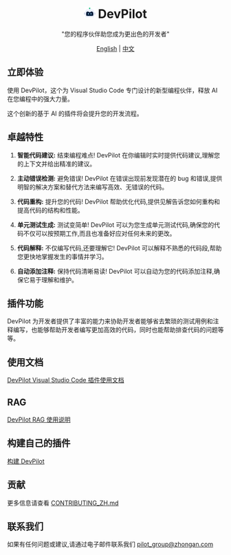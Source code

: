 <div align=center>

# <img src="./assets/devpilot.png" width="26"> DevPilot

"您的程序伙伴助您成为更出色的开发者"

[English](README.md) | [中文](README_ZH.md)

</div>

## 立即体验

使用 DevPilot，这个为 Visual Studio Code 专门设计的新型编程伙伴，释放 AI 在您编程中的强大力量。

这个创新的基于 AI 的插件将会提升您的开发流程。

## 卓越特性

1. **智能代码建议:** 结束编程难点! DevPilot 在你编辑时实时提供代码建议,理解您的上下文并给出精准的建议。

2. **主动错误检测:** 避免错误! DevPilot 在错误出现前发现潜在的 bug 和错误,提供明智的解决方案和替代方法来编写高效、无错误的代码。

3. **代码重构:** 提升您的代码! DevPilot 帮助优化代码,提供见解告诉您如何重构和提高代码的结构和性能。

4. **单元测试生成:** 测试变简单! DevPilot 可以为您生成单元测试代码,确保您的代码不仅可以按预期工作,而且也准备好应对任何未来的更改。

5. **代码解释:** 不仅编写代码,还要理解它! DevPilot 可以解释不熟悉的代码段,帮助您更快地掌握发生的事情并学习。

6. **自动添加注释:** 保持代码清晰易读! DevPilot 可以自动为您的代码添加注释,确保它易于理解和维护。

## 插件功能

DevPilot 为开发者提供了丰富的能力来协助开发者能够省去繁琐的测试用例和注释编写，也能够帮助开发者编写更加高效的代码，同时也能帮助排查代码的问题等等。

## 使用文档

[DevPilot Visual Studio Code 插件使用文档](https://github.com/openpilot-hub/documentation/blob/main/README_VSCode.md)

## RAG

[DevPilot RAG 使用说明](https://github.com/openpilot-hub/documentation/blob/main/README_RAG.md)

## 构建自己的插件

[构建 DevPilot](BUILD_PLUGIN_ZH.md)

## 贡献

更多信息请查看 [CONTRIBUTING_ZH.md](CONTRIBUTING_ZH.md)

## 联系我们

如果有任何问题或建议,请通过电子邮件联系我们 [pilot_group@zhongan.com](mailto:pilot_group@zhongan.com)

